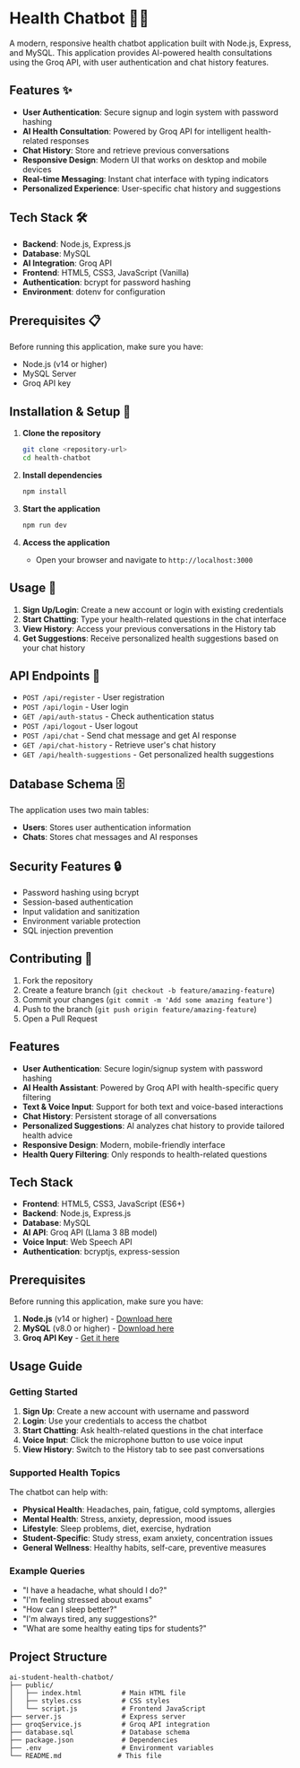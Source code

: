 # Health Chatbot 🏥💬

A modern, responsive health chatbot application built with Node.js, Express, and MySQL. This application provides AI-powered health consultations using the Groq API, with user authentication and chat history features.

## Features ✨

- **User Authentication**: Secure signup and login system with password hashing
- **AI Health Consultation**: Powered by Groq API for intelligent health-related responses
- **Chat History**: Store and retrieve previous conversations
- **Responsive Design**: Modern UI that works on desktop and mobile devices
- **Real-time Messaging**: Instant chat interface with typing indicators
- **Personalized Experience**: User-specific chat history and suggestions

## Tech Stack 🛠️

- **Backend**: Node.js, Express.js
- **Database**: MySQL
- **AI Integration**: Groq API
- **Frontend**: HTML5, CSS3, JavaScript (Vanilla)
- **Authentication**: bcrypt for password hashing
- **Environment**: dotenv for configuration

## Prerequisites 📋

Before running this application, make sure you have:

- Node.js (v14 or higher)
- MySQL Server
- Groq API key

## Installation & Setup 🚀

1. **Clone the repository**
   ```bash
   git clone <repository-url>
   cd health-chatbot
   ```

2. **Install dependencies**
   ```bash
   npm install
   ```

3. **Start the application**
   ```bash
   npm run dev
   ```

4. **Access the application**
   - Open your browser and navigate to `http://localhost:3000`

## Usage 📱

1. **Sign Up/Login**: Create a new account or login with existing credentials
2. **Start Chatting**: Type your health-related questions in the chat interface
3. **View History**: Access your previous conversations in the History tab
4. **Get Suggestions**: Receive personalized health suggestions based on your chat history

## API Endpoints 🔗

- `POST /api/register` - User registration
- `POST /api/login` - User login
- `GET /api/auth-status` - Check authentication status
- `POST /api/logout` - User logout
- `POST /api/chat` - Send chat message and get AI response
- `GET /api/chat-history` - Retrieve user's chat history
- `GET /api/health-suggestions` - Get personalized health suggestions

## Database Schema 🗄️

The application uses two main tables:

- **Users**: Stores user authentication information
- **Chats**: Stores chat messages and AI responses

## Security Features 🔒

- Password hashing using bcrypt
- Session-based authentication
- Input validation and sanitization
- Environment variable protection
- SQL injection prevention

## Contributing 🤝

1. Fork the repository
2. Create a feature branch (`git checkout -b feature/amazing-feature`)
3. Commit your changes (`git commit -m 'Add some amazing feature'`)
4. Push to the branch (`git push origin feature/amazing-feature`)
5. Open a Pull Request

## Features

- **User Authentication**: Secure login/signup system with password hashing
- **AI Health Assistant**: Powered by Groq API with health-specific query filtering
- **Text & Voice Input**: Support for both text and voice-based interactions
- **Chat History**: Persistent storage of all conversations
- **Personalized Suggestions**: AI analyzes chat history to provide tailored health advice
- **Responsive Design**: Modern, mobile-friendly interface
- **Health Query Filtering**: Only responds to health-related questions

## Tech Stack

- **Frontend**: HTML5, CSS3, JavaScript (ES6+)
- **Backend**: Node.js, Express.js
- **Database**: MySQL
- **AI API**: Groq API (Llama 3 8B model)
- **Voice Input**: Web Speech API
- **Authentication**: bcryptjs, express-session

## Prerequisites

Before running this application, make sure you have:

1. **Node.js** (v14 or higher) - [Download here](https://nodejs.org/)
2. **MySQL** (v8.0 or higher) - [Download here](https://dev.mysql.com/downloads/)
3. **Groq API Key** - [Get it here](https://console.groq.com/)


## Usage Guide

### Getting Started

1. **Sign Up**: Create a new account with username and password
2. **Login**: Use your credentials to access the chatbot
3. **Start Chatting**: Ask health-related questions in the chat interface
4. **Voice Input**: Click the microphone button to use voice input
5. **View History**: Switch to the History tab to see past conversations

### Supported Health Topics

The chatbot can help with:

- **Physical Health**: Headaches, pain, fatigue, cold symptoms, allergies
- **Mental Health**: Stress, anxiety, depression, mood issues
- **Lifestyle**: Sleep problems, diet, exercise, hydration
- **Student-Specific**: Study stress, exam anxiety, concentration issues
- **General Wellness**: Healthy habits, self-care, preventive measures

### Example Queries

- "I have a headache, what should I do?"
- "I'm feeling stressed about exams"
- "How can I sleep better?"
- "I'm always tired, any suggestions?"
- "What are some healthy eating tips for students?"

## Project Structure

```
ai-student-health-chatbot/
├── public/
│   ├── index.html          # Main HTML file
│   ├── styles.css          # CSS styles
│   └── script.js           # Frontend JavaScript
├── server.js               # Express server
├── groqService.js          # Groq API integration
├── database.sql            # Database schema
├── package.json            # Dependencies
├── .env                    # Environment variables
└── README.md              # This file
```
